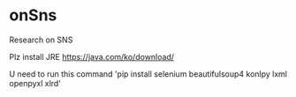 # onSns
 Research on SNS

Plz install JRE https://java.com/ko/download/

U need to run this command 'pip install selenium beautifulsoup4 konlpy lxml openpyxl xlrd'
